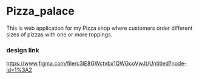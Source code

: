 # Pizza_palace
This is web application for my Pizza shop where customers order different sizes of pizzas with one or more toppings.
### **design link**
https://www.figma.com/file/c3iE8GWctvbx1QWGcoVwJt/Untitled?node-id=1%3A2

